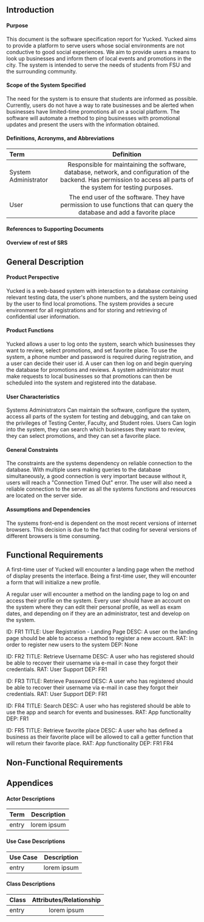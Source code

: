 ## Introduction
#### Purpose
This document is the software specification report for Yucked. Yucked aims to provide a platform to serve users whose social environments are not conductive to good social experiences. We aim to provide users a means to look up businesses and inform them of local events and promotions in the city. The system is intended to serve the needs of students from FSU and the surrounding community.
#### Scope of the System Specified
The need for the system is to ensure that students are informed as possible. Currently, users do not have a way to rate businesses and be alerted when businesses have limited-time promotions all on a social platform. The software will automate a method to ping businesses with promotional updates and present the users with the information obtained.
#### Definitions, Acronyms, and Abbreviations
| Term | Definition |
|:--------|:-------:|
| System Administrator | Responsible for maintaining the software, database, network, and configuration of the backend. Has permission to access all parts of the system for testing purposes.|
| User | The end user of the software. They have permission to use functions that can query the database and add a favorite place |
#### References to Supporting Documents
#### Overview of rest of SRS
## General Description
#### Product Perspective
Yucked is a web-based system with interaction to a database containing relevant testing data, the user's phone numbers, and the system being used by the user to find local promotions. The system provides a secure environment for all registrations and for storing and retrieving of confidential user information.
#### Product Functions
Yucked allows a user to log onto the system, search which businesses they want to review, select promotions, and set favorite place. To use the system, a phone number and password is required during registration, and a user can decide their user id. A user can then log on and begin querying the database for promotions and reviews. A system administrator must make requests to local businesses so that promotions can then be scheduled into the system and registered into the database.
#### User Characteristics
Systems Administrators
Can maintain the software, configure the system, access all parts of the system for testing and debugging, and can take on the privileges of Testing Center, Faculty, and Student roles.
Users
Can login into the system, they can search which businesses they want to review, they can select promotions, and they can set a favorite place.
#### General Constraints
The constraints are the systems dependency on reliable connection to the database. With multiple users making queries to the database simultaneously, a good connection is very important because without it, users will reach a "Connection Timed Out" error. The user will also need a reliable connection to the server as all the systems functions and resources are located on the server side.
#### Assumptions and Dependencies
The systems front-end is dependent on the most recent versions of internet browsers. This decision is due to the fact that coding for several versions of different browsers is time consuming.
## Functional Requirements
A first-time user of Yucked will encounter a landing page when the method of display presents the interface. Being a first-time user, they will encounter a form that will initialize a new profile.

A regular user will encounter a method on the landing page to log on and access their profile on the system. Every user should have an account on the system where they can edit their personal profile, as well as exam dates, and depending on if they are an administrator, test and develop on the system.

ID: FR1
TITLE: User Registration - Landing Page
DESC: A user on the landing page should be able to access a method to register a new account.
RAT: In order to register new users to the system
DEP: None


ID: FR2
TITLE: Retrieve Username
DESC: A user who has registered should be able to recover their username via e-mail in case they forgot their credentials.
RAT: User Support
DEP: FR1


ID: FR3
TITLE: Retrieve Password
DESC: A user who has registered should be able to recover their username via e-mail in case they forgot their credentials.
RAT: User Support
DEP: FR1

ID: FR4
TITLE: Search
DESC: A user who has registered should be able to use the app and search for events and businesses.
RAT: App functionality
DEP: FR1

ID: FR5
TITLE: Retrieve favorite place
DESC: A user who has defined a business as their favorite place will be allowed to call a getter function that will return their favorite place.
RAT: App functionality
DEP: FR1 FR4


## Non-Functional Requirements
## Appendices
#### Actor Descriptions

| Term | Description |
|:--------|:-------:|
| entry | lorem ipsum|

#### Use Case Descriptions

| Use Case | Description |
|:--------|:-------:|
| entry | lorem ipsum|

#### Class Descriptions

| Class | Attributes/Relationship |
|:--------|:-------:|
| entry | lorem ipsum|

